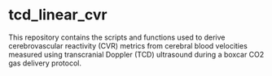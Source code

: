 # tcd_linear_cvr

This repository contains the scripts and functions used to derive cerebrovascular reactivity (CVR) metrics from cerebral blood velocities measured using transcranial Doppler (TCD) ultrasound during a boxcar CO2 gas delivery protocol.
